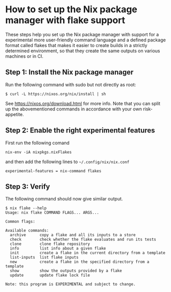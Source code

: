 How to set up the Nix package manager with flake support
===

These steps help you set up the Nix package manager with support for a experimental more user-friendly command language and a defined package format called flakes that makes it easier to create builds in a strictly determined environment, so that they create the same outputs on various machines or in CI.

## Step 1: Install the Nix package manager

Run the following command with sudo but not directly as root:

```
$ curl -L https://nixos.org/nix/install | sh
```

See https://nixos.org/download.html for more info.
Note that you can split up the abovementioned commands in accordance with your own risk-appetite.

## Step 2: Enable the right experimental features

First run the following comand
```
nix-env -iA nixpkgs.nixFlakes
```

and then add the following lines to `~/.config/nix/nix.conf`

```
experimental-features = nix-command flakes
```

## Step 3: Verify

The following command should now give similar output.

```
$ nix flake --help
Usage: nix flake COMMAND FLAGS... ARGS...

Common flags:

Available commands:
  archive      copy a flake and all its inputs to a store
  check        check whether the flake evaluates and run its tests
  clone        clone flake repository
  info         list info about a given flake
  init         create a flake in the current directory from a template
  list-inputs  list flake inputs
  new          create a flake in the specified directory from a template
  show         show the outputs provided by a flake
  update       update flake lock file

Note: this program is EXPERIMENTAL and subject to change.
```

